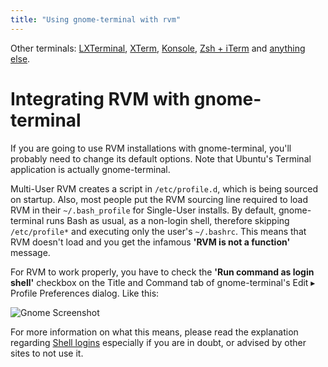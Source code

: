 ```yaml
---
title: "Using gnome-terminal with rvm"
---
```


Other terminals: [LXTerminal](/integration/lxterminal/),
[XTerm](/integration/xterm/), [Konsole](/integration/konsole/),
[Zsh + iTerm](/integration/zsh/#zsh-iterm) and
[anything else](/integration/).

Integrating RVM with gnome-terminal
===================================

If you are going to use RVM installations with gnome-terminal, you'll
probably need to change its default options.  Note that Ubuntu's Terminal
application is actually gnome-terminal.

Multi-User RVM creates a script in `/etc/profile.d`, which is being
sourced on startup. Also, most people put the RVM sourcing line required
to load RVM in their `~/.bash_profile` for Single-User installs. By
default, gnome-terminal runs Bash as usual, as a non-login shell,
therefore skipping `/etc/profile*` and executing only the user's
`~/.bashrc`. This means that RVM doesn't load and you get the infamous
**'RVM is not a function'** message.

For RVM to work properly, you have to check the **'Run command as login
shell'** checkbox on the Title and Command tab of
gnome-terminal's Edit ▸ Profile Preferences dialog. Like this:

![Gnome Screenshot](/images/Title_and_Command.jpg)

For more information on what this means, please read the explanation
regarding [Shell logins](/support/faq/#shell_login) especially if you
are in doubt, or advised by other sites to not use it.
